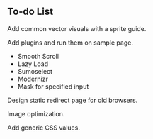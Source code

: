 
## To-do List

Add common vector visuals with a sprite guide.

Add plugins and run them on sample page.

* Smooth Scroll
* Lazy Load
* Sumoselect
* Modernizr
* Mask for specified input

Design static redirect page for old browsers.

Image optimization.

Add generic CSS values.